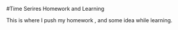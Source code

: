 #Time Serires Homework and Learning

This is where I push my homework , and some idea while learning.
